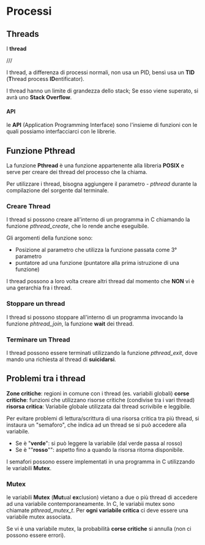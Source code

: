 # Processi

## Threads
I **thread** 

///


I thread, a differenza di processi normali, non usa un PID, bensì usa un **TID** (**T**hread process **ID**entificator).

I thread hanno un limite di grandezza dello stack; Se esso viene superato, si avrà uno **Stack Overflow**.

#### API
le **API** (Application Programming Interface) sono l'insieme di funzioni con le quali possiamo interfacciarci con le librerie.


## Funzione Pthread

La funzione **Pthread** è una funzione appartenente alla libreria **POSIX** e serve per creare dei thread del processo che la chiama.

Per utilizzare i thread, bisogna aggiungere il parametro *- pthread* durante la compilazione del sorgente dal terminale.


### Creare Thread

I thread si possono creare all'interno di un programma in C chiamando la funzione *pthread_create*, che lo rende anche eseguibile.

Gli argomenti della funzione sono:
- Posizione al parametro che utilizza la funzione passata come 3° parametro
- puntatore ad una funzione (puntatore alla prima istruzione di una funzione)

I thread possono a loro volta creare altri thread dal momento che **NON** vi è una gerarchia fra i thread.

### Stoppare un thread

I thread si possono stoppare all'interno di un programma invocando la funzione *phtread_join*, la funzione **wait** dei thread.

### Terminare un Thread

I thread possono essere terminati utilizzando la funzione *pthread_exit*, dove mando una richiesta al thread di **suicidarsi**.


## Problemi tra i thread
**Zone critiche**: regioni in comune con i thread (es. variabili globali)
**corse critiche**: funzioni che utilizzano risorse critiche (condivise tra i vari thread)
**risorsa critica**: Variabile globale utilizzata dai thread scrivibile e leggibile.

Per evitare problemi di lettura/scrittura di una risorsa critica tra più thread, si instaura un "semaforo", che indica ad un thread se si può accedere alla variabile.
- Se è "**verde**": si può leggere la variabile (dal verde passa al rosso)
- Se è ""**rosso**"": aspetto fino a quando la risorsa ritorna disponibile.

I semafori possono essere implementati in una programma  in C utilizzando le variabili **Mutex**.

### Mutex

le variabili **Mutex** (**Mut**ual **ex**clusion) vietano a due o più thread di accedere ad una variabile contemporaneamente.
In C, le variabii mutex sono chiamate *pthread_mutex_t*.
Per **ogni variabile critica** ci deve essere una variabile mutex associata.

Se vi è una variabile mutex, la probabilità **corse critiche** si annulla (non ci possono essere errori).










